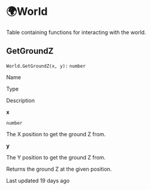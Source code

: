 # 🌍World

Table containing functions for interacting with the world\.

## [](#getgroundz)GetGroundZ

`World.GetGroundZ(x, y):` `number`

Name

Type

Description

**x**

`number`

The X position to get the ground Z from\.

**y**

The Y position to get the ground Z from\.

Returns the ground Z at the given position\.

Last updated 19 days ago

